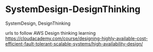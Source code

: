 # SystemDesign-DesignThinking

SystemDesign, DesignThinking

urls to follow AWS Design thinking learning
https://cloudacademy.com/course/designing-highly-available-cost-efficient-fault-tolerant-scalable-systems/high-availability-design/
